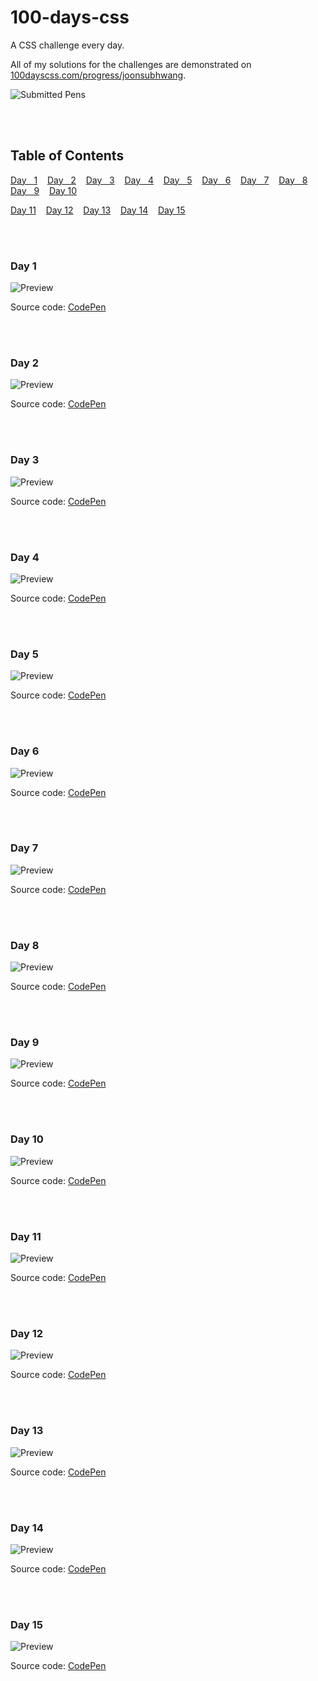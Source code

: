 # 100-days-css
A CSS challenge every day.

All of my solutions for the challenges are demonstrated on [100dayscss.com/progress/joonsubhwang](https://100dayscss.com/progress/joonsubhwang).

![Submitted Pens](https://i.gyazo.com/9f3ab0c5480cd951e6447354c658cd4b.gif)

<br/><br/>


## Table of Contents
[Day &nbsp;&nbsp;1](#day-1) &nbsp;&nbsp; [Day &nbsp;&nbsp;2](#day-2) &nbsp;&nbsp; [Day &nbsp;&nbsp;3](#day-3) &nbsp;&nbsp; [Day &nbsp;&nbsp;4](#day-4) &nbsp;&nbsp; [Day &nbsp;&nbsp;5](#day-5) &nbsp;&nbsp; [Day &nbsp;&nbsp;6](#day-6) &nbsp;&nbsp; [Day &nbsp;&nbsp;7](#day-7) &nbsp;&nbsp; [Day &nbsp;&nbsp;8](#day-8) &nbsp;&nbsp; [Day &nbsp;&nbsp;9](#day-9) &nbsp;&nbsp; [Day 10](#day-10) 

[Day 11](#day-11) &nbsp;&nbsp; [Day 12](#day-12) &nbsp;&nbsp; [Day 13](#day-13) &nbsp;&nbsp; [Day 14](#day-14) &nbsp;&nbsp; [Day 15](#day-15)

<br/><br/>



### Day 1

![Preview](https://i.gyazo.com/370d3173206673dcab8556dd335d0c4f.jpg)

Source code: [CodePen](https://codepen.io/joonsubhwang/pen/yLpXdOg)

<br/><br/>



### Day 2

![Preview](https://i.gyazo.com/1c0efee4200cdc774ab0a4b2f0e2a668.gif)

Source code: [CodePen](https://codepen.io/joonsubhwang/pen/yLpzzNG)

<br/><br/>




### Day 3

![Preview](https://i.gyazo.com/3719afd32a3b90d2ba646725b819bf5c.gif)

Source code: [CodePen](https://codepen.io/joonsubhwang/pen/QWaOjMW)

<br/><br/>




### Day 4

![Preview](https://i.gyazo.com/d7200352fd6494be4445047e08c126ad.gif)

Source code: [CodePen](https://codepen.io/joonsubhwang/pen/xxpjxOo)

<br/><br/>



### Day 5

![Preview](https://i.gyazo.com/5d88924f35b78b750448ec064cb32bac.gif)

Source code: [CodePen](https://codepen.io/joonsubhwang/pen/vYpjVrw)

<br/><br/>



### Day 6

![Preview](https://i.gyazo.com/3aaa1b25c96fa1c47ccfbe51ee1f29f7.gif)

Source code: [CodePen](https://codepen.io/joonsubhwang/pen/XWVPQmP)

<br/><br/>




### Day 7

![Preview](https://i.gyazo.com/4cc0354e7d8d9caf7409132acf06ad6b.gif)

Source code: [CodePen](https://codepen.io/joonsubhwang/pen/zYpMKvW)

<br/><br/>




### Day 8

![Preview](https://i.gyazo.com/67dc7fee29f67b81223c949611f657f5.gif)

Source code: [CodePen](https://codepen.io/joonsubhwang/pen/QWaYObB)

<br/><br/>



### Day 9

![Preview](https://i.gyazo.com/e37752aac02e24e2f04a0c82ee5f84ad.gif)

Source code: [CodePen](https://codepen.io/joonsubhwang/pen/RwxdWXM)

<br/><br/>



### Day 10

![Preview](https://i.gyazo.com/bfae360603cb675d94b903e3f27de7c3.gif)

Source code: [CodePen](https://codepen.io/joonsubhwang/pen/ExoJXEq)

<br/><br/>




### Day 11

![Preview](https://i.gyazo.com/6df22a5002dd7eee57d4b8f869b2d291.gif)

Source code: [CodePen](https://codepen.io/joonsubhwang/pen/gOoNPde)

<br/><br/>




### Day 12

![Preview](https://i.gyazo.com/e927315002137349a512ebbdde854f6d.gif)

Source code: [CodePen](https://codepen.io/joonsubhwang/pen/eYywxXv)

<br/><br/>




### Day 13

![Preview](https://i.gyazo.com/2d852f7955598b15be316a18904073aa.gif)

Source code: [CodePen](https://codepen.io/joonsubhwang/pen/vYpowxe)

<br/><br/>




### Day 14

![Preview](https://i.gyazo.com/a30c9e406b7983e82bed1b42afdc0f08.gif)

Source code: [CodePen](https://codepen.io/joonsubhwang/pen/RwxdWXM)

<br/><br/>




### Day 15

![Preview](https://i.gyazo.com/8766907cd66afadca3f9e364f382dbd4.gif)

Source code: [CodePen](https://codepen.io/joonsubhwang/pen/poaypbG)

<br/><br/>




